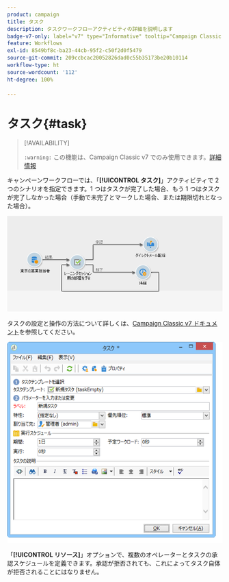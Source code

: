 ```yaml
---
product: campaign
title: タスク
description: タスクワークフローアクティビティの詳細を説明します
badge-v7-only: label="v7" type="Informative" tooltip="Campaign Classic v7 にのみ適用されます"
feature: Workflows
exl-id: 8549bf8c-ba23-44cb-95f2-c50f2d0f5479
source-git-commit: 209ccbcac20052826dad0c55b35173be20b10114
workflow-type: ht
source-wordcount: '112'
ht-degree: 100%

---
```


# タスク{#task}



>[!AVAILABILITY]
>
>`:warning:` この機能は、Campaign Classic v7 でのみ使用できます。[詳細情報](../../mrm/using/creating-and-managing-tasks.md)

キャンペーンワークフローでは、「**[!UICONTROL タスク]**」アクティビティで 2 つのシナリオを指定できます。1 つはタスクが完了した場合、もう 1 つはタスクが完了しなかった場合（手動で未完了とマークした場合、または期限切れとなった場合）。

![](assets/mrm_task_in_workflow.png)

タスクの設定と操作の方法について詳しくは、[Campaign Classic v7 ドキュメント](../../mrm/using/creating-and-managing-tasks.md)を参照してください。

![](assets/wkf_task_activity.png)

「**[!UICONTROL リソース]**」オプションで、複数のオペレーターとタスクの承認スケジュールを定義できます。承認が拒否されても、これによってタスク自体が拒否されることにはなりません。
